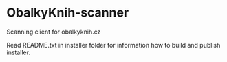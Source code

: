 ObalkyKnih-scanner
==================

Scanning client for obalkyknih.cz

Read README.txt in installer folder for information how to build and publish installer.
